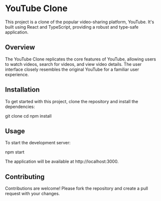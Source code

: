 # YouTube Clone

This project is a clone of the popular video-sharing platform, YouTube. It's built using React and TypeScript, providing a robust and type-safe application.

## Overview

The YouTube Clone replicates the core features of YouTube, allowing users to watch videos, search for videos, and view video details. The user interface closely resembles the original YouTube for a familiar user experience.

## Installation

To get started with this project, clone the repository and install the dependencies:

git clone <repository-url>
cd <repository-directory>
npm install

## Usage

To start the development server:

npm start

The application will be available at http://localhost:3000.

## Contributing

Contributions are welcome! Please fork the repository and create a pull request with your changes.
